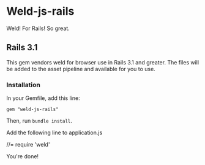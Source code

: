 # Weld-js-rails

Weld! For Rails! So great.

## Rails 3.1

This gem vendors weld for browser use in Rails 3.1 and greater. The files will be added to the asset pipeline and available for you to use.

### Installation

In your Gemfile, add this line:

    gem "weld-js-rails"

Then, run `bundle install`.

Add the following line to application.js

//= require 'weld'

You're done!

